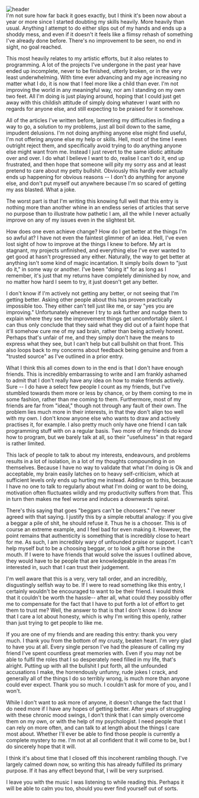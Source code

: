![header](https://filebox.tymoon.eu//file/TVRNMk13PT0=)  
I'm not sure how far back it goes exactly, but I think it's been now about a year or more since I started doubting my skills heavily. More heavily than usual. Anything I attempt to do either slips out of my hands and ends up a shoddy mess, and even if it doesn't it feels like a flimsy rehash of something I've already done before. There's no improvement to be seen, no end in sight, no goal reached.

This most heavily relates to my artistic efforts, but it also relates to programming. A lot of the projects I've undergone in the past year have ended up incomplete, never to be finished, utterly broken, or in the very least underwhelming. With time ever advancing and my age increasing no matter what I do, it is now that I feel more like a child than ever. I'm not improving the world in any meaningful way, nor am I standing on my own two feet. All I'm doing is just playing around, hoping that I could just get away with this childish attitude of simply doing whatever I want with no regards for anyone else, and still expecting to be praised for it somehow.

All of the articles I've written before, lamenting my difficulties in finding a way to go, a solution to my problems, just all boil down to the same, impudent delusions. I'm not doing anything anyone else might find useful, I'm not offering anyone else my help or skills. Hell, most of the time I even outright reject them, and specifically avoid trying to do anything anyone else might want from me. Instead I just revert to the same idiotic attitude over and over. I do what I believe I want to do, realise I can't do it, end up frustrated, and then hope that someone will pity my sorry ass and at least pretend to care about my petty bullshit. Obviously this hardly ever actually ends up happening for obvious reasons -- I don't do anything for anyone else, and don't put myself out anywhere because I'm so scared of getting my ass blasted. What a joke.

The worst part is that I'm writing this knowing full well that this entry is nothing more than another whine in an endless series of articles that serve no purpose than to illustrate how pathetic I am, all the while I never actually improve on any of my issues even in the slightest bit.

How does one even achieve change? How do I get better at the things I'm so awful at? I have not even the faintest glimmer of an idea. Hell, I've even lost sight of how to improve at the things I knew to before. My art is stagnant, my projects unfinished, and everything else I've ever wanted to get good at hasn't progressed any either. Naturally, the way to get better at anything isn't some kind of magic incantation. It simply boils down to "just do it," in some way or another. I've been "doing it" for as long as I remember, it's just that my returns have completely diminished by now, and no matter how hard I seem to try, it just doesn't get any better.

I don't know if I'm actively not getting any better, or not seeing that I'm getting better. Asking other people about this has proven practically impossible too. They either can't tell just like me, or say "yes you are improving." Unfortunately whenever I try to ask further and nudge them to explain where they see the improvement things get uncomfortably silent. I can thus only conclude that they said what they did out of a faint hope that it'll somehow cure me of my sad brain, rather than being actively honest. Perhaps that's unfair of me, and they simply don't have the means to express what they see, but I can't help but call bullshit on that front. This also loops back to my concerns about feedback being genuine and from a "trusted source" as I've outlined in a prior entry.

What I think this all comes down to in the end is that I don't have enough friends. This is incredibly embarrassing to write and I am frankly ashamed to admit that I don't really have any idea on how to make friends actively. Sure -- I do have a select few people I count as my friends, but I've stumbled towards them more or less by chance, or by them coming to me in some fashion, rather than me coming to them. Furthermore, most of my friends are far from "ideal," though not through any fault of their own. The problem lies much more in their interests, in that they don't align too well with my own. I don't know anyone else who wants to draw and actively practises it, for example. I also pretty much only have one friend I can talk programming stuff with on a regular basis. Two more of my friends do know how to program, but we barely talk at all, so their "usefulness" in that regard is rather limited.

This lack of people to talk to about my interests, endeavours, and problems results in a lot of isolation, in a lot of my thoughts compounding in on themselves. Because I have no way to validate that what I'm doing is Ok and acceptable, my brain easily latches on to heavy self-criticism, which at sufficient levels only ends up hurting me instead. Adding on to this, because I have no one to talk to regularly about what I'm doing or want to be doing, motivation often fluctuates wildly and my productivity suffers from that. This in turn then makes me feel worse and induces a downwards spiral.

There's this saying that goes "beggars can't be choosers." I've never agreed with that saying. I justify this by a simple rebuttal analogy: if you give a beggar a pile of shit, he should refuse it. Thus he is a chooser. This is of course an extreme example, and I feel bad for even making it. However, the point remains that authenticity is something that is incredibly close to heart for me. As such, I am incredibly wary of unfounded praise or support. I can't help myself but to be a choosing beggar, or to look a gift horse in the mouth. If I were to have friends that would solve the issues I outlined above, they would have to be people that are knowledgeable in the areas I'm interested in, such that I can trust their judgement.

I'm well aware that this is a very, very tall order, and an incredibly, disgustingly selfish way to be. If I were to read something like this entry, I certainly wouldn't be encouraged to want to be their friend. I would think that it couldn't be worth the hassle-- after all, what could they possibly offer me to compensate for the fact that I have to put forth a lot of effort to get them to trust me? Well, the answer to that is that I don't know. I do know that I care a lot about honesty, which is why I'm writing this openly, rather than just trying to get people to like me.

If you are one of my friends and are reading this entry: thank you very much. I thank you from the bottom of my crusty, beaten heart. I'm very glad to have you at all. Every single person I've had the pleasure of calling my friend I've spent countless great memories with. Even if you may not be able to fulfil the roles that I so desperately need filled in my life, that's alright. Putting up with all the bullshit I put forth, all the unfounded accusations I make, the horrendously unfunny, rude jokes I crack, and generally all of the things I do so terribly wrong, is much more than anyone could ever expect. Thank you so much. I couldn't ask for more of you, and I won't.

While I don't want to ask more of anyone, it doesn't change the fact that I do need more if I have any hopes of getting better. After years of struggling with these chronic mood swings, I don't think that I can simply overcome them on my own, or with the help of my psychologist. I need people that I can rely on more often, and can talk to at length about the things I care most about. Whether I'll ever be able to find those people is currently a complete mystery to me. I'm not at all confident that it will come to be, but I do sincerely hope that it will.

I think it's about time that I closed off this incoherent rambling though. I've largely calmed down now, so writing this has already fulfilled its primary purpose. If it has any effect beyond that, I will be very surprised.

I leave you with the music I was listening to while reading this. Perhaps it will be able to calm you too, should you ever find yourself out of sorts.

